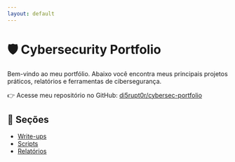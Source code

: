 ```yaml
---
layout: default
---
```


# 🛡️ Cybersecurity Portfolio

Bem-vindo ao meu portfólio. Abaixo você encontra meus principais projetos práticos, relatórios e ferramentas de cibersegurança.

👉 Acesse meu repositório no GitHub: [di5rupt0r/cybersec-portfolio](https://github.com/di5rupt0r/cybersec-portfolio)

## 🔗 Seções

- [Write-ups](../writeups/)
- [Scripts](../scripts/)
- [Relatórios](../reports/)
